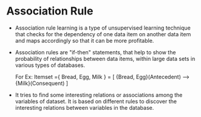 # Association Rule

- Association rule learning is a type of unsupervised learning technique that checks for the dependency of one data item on another data item and maps accordingly so that it can be more profitable.
- Association rules are "if-then" statements, that help to show the probability of relationships between data items, within large data sets in various types of databases.

    For Ex:  Itemset ={ Bread, Egg, Milk } = [    {Bread, Egg}(Antecedent) --> {Milk}(Consequent)    ]
    
- It tries to find some interesting relations or associations among the variables of dataset. It is based on different rules to discover the interesting relations between variables in the database.
        
   
